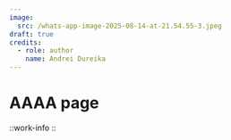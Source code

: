 ```yaml
---
image:
  src: /whats-app-image-2025-08-14-at-21.54.55-3.jpeg
draft: true
credits:
  - role: author
    name: Andrei Dureika
---
```


# AAAA page

::work-info
::
